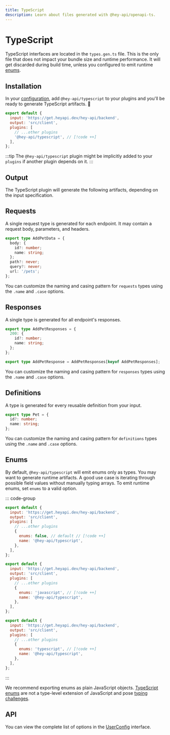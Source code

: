 ```yaml
---
title: TypeScript
description: Learn about files generated with @hey-api/openapi-ts.
---
```


# TypeScript

TypeScript interfaces are located in the `types.gen.ts` file. This is the only file that does not impact your bundle size and runtime performance. It will get discarded during build time, unless you configured to emit runtime [enums](#enums).

## Installation

In your [configuration](/openapi-ts/get-started), add `@hey-api/typescript` to your plugins and you'll be ready to generate TypeScript artifacts. :tada:

```js
export default {
  input: 'https://get.heyapi.dev/hey-api/backend',
  output: 'src/client',
  plugins: [
    // ...other plugins
    '@hey-api/typescript', // [!code ++]
  ],
};
```

:::tip
The `@hey-api/typescript` plugin might be implicitly added to your `plugins` if another plugin depends on it.
:::

## Output

The TypeScript plugin will generate the following artifacts, depending on the input specification.

## Requests

A single request type is generated for each endpoint. It may contain a request body, parameters, and headers.

```ts
export type AddPetData = {
  body: {
    id?: number;
    name: string;
  };
  path?: never;
  query?: never;
  url: '/pets';
};
```

You can customize the naming and casing pattern for `requests` types using the `.name` and `.case` options.

## Responses

A single type is generated for all endpoint's responses.

```ts
export type AddPetResponses = {
  200: {
    id?: number;
    name: string;
  };
};

export type AddPetResponse = AddPetResponses[keyof AddPetResponses];
```

You can customize the naming and casing pattern for `responses` types using the `.name` and `.case` options.

## Definitions

A type is generated for every reusable definition from your input.

```ts
export type Pet = {
  id?: number;
  name: string;
};
```

You can customize the naming and casing pattern for `definitions` types using the `.name` and `.case` options.

## Enums

By default, `@hey-api/typescript` will emit enums only as types. You may want to generate runtime artifacts. A good use case is iterating through possible field values without manually typing arrays. To emit runtime enums, set `enums` to a valid option.

::: code-group

```js [disabled]
export default {
  input: 'https://get.heyapi.dev/hey-api/backend',
  output: 'src/client',
  plugins: [
    // ...other plugins
    {
      enums: false, // default // [!code ++]
      name: '@hey-api/typescript',
    },
  ],
};
```

```js [javascript]
export default {
  input: 'https://get.heyapi.dev/hey-api/backend',
  output: 'src/client',
  plugins: [
    // ...other plugins
    {
      enums: 'javascript', // [!code ++]
      name: '@hey-api/typescript',
    },
  ],
};
```

```js [typescript]
export default {
  input: 'https://get.heyapi.dev/hey-api/backend',
  output: 'src/client',
  plugins: [
    // ...other plugins
    {
      enums: 'typescript', // [!code ++]
      name: '@hey-api/typescript',
    },
  ],
};
```

:::

We recommend exporting enums as plain JavaScript objects. [TypeScript enums](https://www.typescriptlang.org/docs/handbook/enums.html) are not a type-level extension of JavaScript and pose [typing challenges](https://dev.to/ivanzm123/dont-use-enums-in-typescript-they-are-very-dangerous-57bh).

## API

You can view the complete list of options in the [UserConfig](https://github.com/hey-api/openapi-ts/blob/main/packages/openapi-ts/src/plugins/@hey-api/typescript/types.d.ts) interface.

<!--@include: ../../partials/examples.md-->
<!--@include: ../../partials/sponsors.md-->
